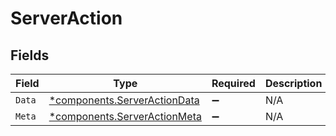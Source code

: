# ServerAction


## Fields

| Field                                                                       | Type                                                                        | Required                                                                    | Description                                                                 |
| --------------------------------------------------------------------------- | --------------------------------------------------------------------------- | --------------------------------------------------------------------------- | --------------------------------------------------------------------------- |
| `Data`                                                                      | [*components.ServerActionData](../../models/components/serveractiondata.md) | :heavy_minus_sign:                                                          | N/A                                                                         |
| `Meta`                                                                      | [*components.ServerActionMeta](../../models/components/serveractionmeta.md) | :heavy_minus_sign:                                                          | N/A                                                                         |